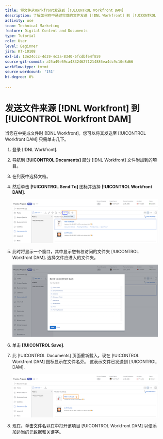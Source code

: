 ```yaml
---
title: 将文件从Workfront发送到 [!UICONTROL Workfront DAM]
description: 了解如何在中通过完成的文件发送 [!DNL Workfront] 到 [!UICONTROL Workfront DAM].
activity: use
team: Technical Marketing
feature: Digital Content and Documents
type: Tutorial
role: User
level: Beginner
jira: KT-10108
exl-id: 13e24ccc-4d29-4c3a-8340-5fcdbfe4f859
source-git-commit: a25a49e59ca483246271214886ea4dc9c10e8d66
workflow-type: tm+mt
source-wordcount: '151'
ht-degree: 0%

---
```


# 发送文件来源 [!DNL Workfront] 到 [!UICONTROL Workfront DAM]

当您在中完成文件时 [!DNL Workfront]，您可以将其发送至 [!UICONTROL Workfront DAM] 只需单击几下。

1. 登录 [!DNL Workfront].
1. 导航到 **[!UICONTROL Documents]** 部分 [!DNL Workfront] 文件附加到的项目。
1. 在列表中选择文档。
1. 然后单击 **[!UICONTROL Send To]** 图标并选择 **[!UICONTROL Workfront DAM]**.

   ![的图像 [!UICONTROL Share To] 中的图标 [!DNL Workfront]](assets/04-send-to-wrkfront-dam.png)

1. 此时将显示一个窗口，其中显示您有权访问的文件夹 [!UICONTROL Workfront DAM]. 选择文件应进入的文件夹。

   ![显示您有权访问的文件夹的窗口的图像 [!UICONTROL Workfront DAM]](assets/05-workfront-dam-folders.png)

1. 单击 **[!UICONTROL Save]**.
1. 此 [!UICONTROL Documents] 页面重新载入，现在 [!UICONTROL Workfront DAM] 图标显示在文件名旁。 这表示文件已发送到 [!UICONTROL DAM].

   ![的图像 [!UICONTROL Workfront DAM] 文件名称旁边显示的图标](assets/06-dam-logo.png)

1. 现在，单击文件名以在中打开该项目 [!UICONTROL Workfront DAM] 以便添加适当的元数据和关键字。
